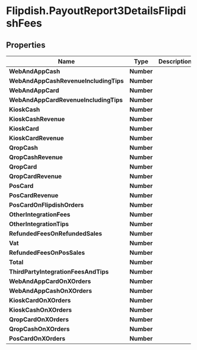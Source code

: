 # Flipdish.PayoutReport3DetailsFlipdishFees

## Properties

Name | Type | Description | Notes
------------ | ------------- | ------------- | -------------
**WebAndAppCash** | **Number** |  | [optional] 
**WebAndAppCashRevenueIncludingTips** | **Number** |  | [optional] 
**WebAndAppCard** | **Number** |  | [optional] 
**WebAndAppCardRevenueIncludingTips** | **Number** |  | [optional] 
**KioskCash** | **Number** |  | [optional] 
**KioskCashRevenue** | **Number** |  | [optional] 
**KioskCard** | **Number** |  | [optional] 
**KioskCardRevenue** | **Number** |  | [optional] 
**QropCash** | **Number** |  | [optional] 
**QropCashRevenue** | **Number** |  | [optional] 
**QropCard** | **Number** |  | [optional] 
**QropCardRevenue** | **Number** |  | [optional] 
**PosCard** | **Number** |  | [optional] 
**PosCardRevenue** | **Number** |  | [optional] 
**PosCardOnFlipdishOrders** | **Number** |  | [optional] 
**OtherIntegrationFees** | **Number** |  | [optional] 
**OtherIntegrationTips** | **Number** |  | [optional] 
**RefundedFeesOnRefundedSales** | **Number** |  | [optional] 
**Vat** | **Number** |  | [optional] 
**RefundedFeesOnPosSales** | **Number** |  | [optional] 
**Total** | **Number** |  | [optional] 
**ThirdPartyIntegrationFeesAndTips** | **Number** |  | [optional] 
**WebAndAppCardOnXOrders** | **Number** |  | [optional] 
**WebAndAppCashOnXOrders** | **Number** |  | [optional] 
**KioskCardOnXOrders** | **Number** |  | [optional] 
**KioskCashOnXOrders** | **Number** |  | [optional] 
**QropCardOnXOrders** | **Number** |  | [optional] 
**QropCashOnXOrders** | **Number** |  | [optional] 
**PosCardOnXOrders** | **Number** |  | [optional] 


